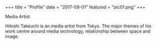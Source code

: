 +++
title = "Profile"
date = "2017-09-01"
featured = "pic01.png"
+++

Media Artist

Hitoshi Takeuchi is an media artist from Tokyo.
The major themes of his work centre around media technology, relationship between space and image.
